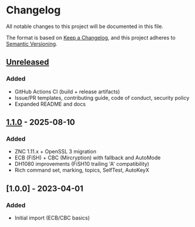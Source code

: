 # Changelog
All notable changes to this project will be documented in this file.

The format is based on [Keep a Changelog](https://keepachangelog.com/en/1.1.0/),
and this project adheres to [Semantic Versioning](https://semver.org/spec/v2.0.0.html).

## [Unreleased]
### Added
- GitHub Actions CI (build + release artifacts)
- Issue/PR templates, contributing guide, code of conduct, security policy
- Expanded README and docs

## [1.1.0] - 2025-08-10
### Added
- ZNC 1.11.x + OpenSSL 3 migration
- ECB (FiSH) + CBC (Mircryption) with fallback and AutoMode
- DH1080 improvements (FiSH10 trailing 'A' compatibility)
- Rich command set, marking, topics, SelfTest, AutoKeyX

## [1.0.0] - 2023-04-01
### Added
- Initial import (ECB/CBC basics)

[Unreleased]: https://github.com/ZarTek-Creole/znc-fish/compare/v1.1.0...HEAD
[1.1.0]: https://github.com/ZarTek-Creole/znc-fish/releases/tag/v1.1.0
